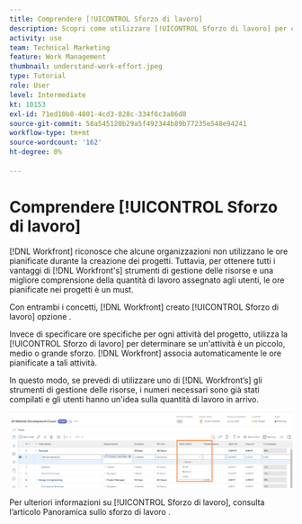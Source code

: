 ```yaml
---
title: Comprendere [!UICONTROL Sforzo di lavoro]
description: Scopri come utilizzare [!UICONTROL Sforzo di lavoro] per ottenere una stima rapida delle ore pianificate nella timeline del progetto.
activity: use
team: Technical Marketing
feature: Work Management
thumbnail: understand-work-effort.jpeg
type: Tutorial
role: User
level: Intermediate
kt: 10153
exl-id: 71ed10b8-4801-4cd3-828c-334f6c3a86d8
source-git-commit: 58a545120b29a5f492344b89b77235e548e94241
workflow-type: tm+mt
source-wordcount: '162'
ht-degree: 0%

---
```


# Comprendere [!UICONTROL Sforzo di lavoro]

[!DNL Workfront] riconosce che alcune organizzazioni non utilizzano le ore pianificate durante la creazione dei progetti. Tuttavia, per ottenere tutti i vantaggi di [!DNL Workfront's] strumenti di gestione delle risorse e una migliore comprensione della quantità di lavoro assegnato agli utenti, le ore pianificate nei progetti è un must.

Con entrambi i concetti, [!DNL Workfront] creato [!UICONTROL Sforzo di lavoro] opzione .

Invece di specificare ore specifiche per ogni attività del progetto, utilizza la [!UICONTROL Sforzo di lavoro] per determinare se un&#39;attività è un piccolo, medio o grande sforzo. [!DNL Workfront] associa automaticamente le ore pianificate a tali attività.

In questo modo, se prevedi di utilizzare uno di [!DNL Workfront’s] gli strumenti di gestione delle risorse, i numeri necessari sono già stati compilati e gli utenti hanno un&#39;idea sulla quantità di lavoro in arrivo.

![Elenco delle attività del progetto con [!UICONTROL Sforzo di lavoro] column](assets/planner-fund-work-effort.png)

<!---
need hyperlink below
--->

Per ulteriori informazioni su [!UICONTROL Sforzo di lavoro], consulta l’articolo Panoramica sullo sforzo di lavoro .
